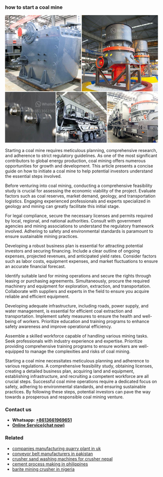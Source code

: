 <h3>how to start a coal mine</h3><img src='1704856635.jpg' alt=''><p>Starting a coal mine requires meticulous planning, comprehensive research, and adherence to strict regulatory guidelines. As one of the most significant contributors to global energy production, coal mining offers numerous opportunities for growth and development. This article presents a concise guide on how to initiate a coal mine to help potential investors understand the essential steps involved.</p><p>Before venturing into coal mining, conducting a comprehensive feasibility study is crucial for assessing the economic viability of the project. Evaluate factors such as coal reserves, market demand, geology, and transportation logistics. Engaging experienced professionals and experts specialized in geology and mining can greatly facilitate this initial stage.</p><p>For legal compliance, secure the necessary licenses and permits required by local, regional, and national authorities. Consult with government agencies and mining associations to understand the regulatory framework involved. Adhering to safety and environmental standards is paramount to ensure sustainable mining practices.</p><p>Developing a robust business plan is essential for attracting potential investors and securing financing. Include a clear outline of ongoing expenses, projected revenues, and anticipated yield rates. Consider factors such as labor costs, equipment expenses, and market fluctuations to ensure an accurate financial forecast.</p><p>Identify suitable land for mining operations and secure the rights through leasing or purchasing agreements. Simultaneously, procure the required machinery and equipment for exploration, extraction, and transportation. Collaborate with suppliers and experts in the field to ensure you acquire reliable and efficient equipment.</p><p>Developing adequate infrastructure, including roads, power supply, and water management, is essential for efficient coal extraction and transportation. Implement safety measures to ensure the health and well-being of workers. Prioritize education and training programs to enhance safety awareness and improve operational efficiency.</p><p>Assemble a skilled workforce capable of handling various mining tasks. Seek professionals with industry experience and expertise. Prioritize providing comprehensive training programs to ensure workers are well-equipped to manage the complexities and risks of coal mining.</p><p>Starting a coal mine necessitates meticulous planning and adherence to various regulations. A comprehensive feasibility study, obtaining licenses, creating a detailed business plan, acquiring land and equipment, establishing infrastructure, and recruiting a competent workforce are all crucial steps. Successful coal mine operations require a dedicated focus on safety, adhering to environmental standards, and ensuring sustainable practices. By following these steps, potential investors can pave the way towards a prosperous and responsible coal mining venture.</p><h3>Contact us</h3><ul><li><strong>Whatsapp:&nbsp;<a href="https://wa.me/8613661969651">+8613661969651</a></strong></li><li><a href="https://swt.shibang-china.com/?git&amp;zhl&amp;how to start a coal mine"><strong>Online Service(chat now)</strong></a></li></ul><h3>Related</h3><ul><li><a href='companies manufacturing quarry plant in uk.md'>companies manufacturing quarry plant in uk</a></li><li><a href='conveyor belt manufacturers in pakistan.md'>conveyor belt manufacturers in pakistan</a></li><li><a href='crusher sand washing machines for crusher nepal.md'>crusher sand washing machines for crusher nepal</a></li><li><a href='cement process making in philippines.md'>cement process making in philippines</a></li><li><a href='barite mining crusher in nigeria.md'>barite mining crusher in nigeria</a></li></ul>